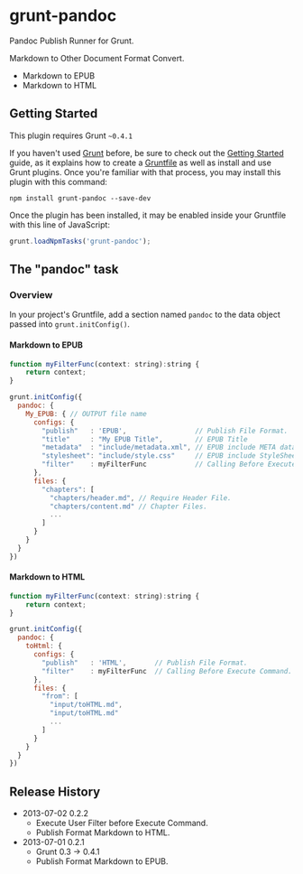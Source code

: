 # grunt-pandoc

Pandoc Publish Runner for Grunt.

Markdown to Other Document Format Convert.

* Markdown to EPUB
* Markdown to HTML


## Getting Started
This plugin requires Grunt `~0.4.1`

If you haven't used [Grunt](http://gruntjs.com/) before, be sure to check out the [Getting Started](http://gruntjs.com/getting-started) guide, as it explains how to create a [Gruntfile](http://gruntjs.com/sample-gruntfile) as well as install and use Grunt plugins. Once you're familiar with that process, you may install this plugin with this command:

```shell
npm install grunt-pandoc --save-dev
```

Once the plugin has been installed, it may be enabled inside your Gruntfile with this line of JavaScript:

```js
grunt.loadNpmTasks('grunt-pandoc');
```

## The "pandoc" task

### Overview
In your project's Gruntfile, add a section named `pandoc` to the data object passed into `grunt.initConfig()`.


#### Markdown to EPUB
```js
function myFilterFunc(context: string):string {
	return context;
}

grunt.initConfig({
  pandoc: {
    My_EPUB: { // OUTPUT file name
      configs: {
        "publish"   : 'EPUB',                 // Publish File Format.
        "title"     : "My EPUB Title",        // EPUB Title
        "metadata"  : "include/metadata.xml", // EPUB include META data File Path.
        "stylesheet": "include/style.css"     // EPUB include StyleSheet File Path.
        "filter"    : myFilterFunc            // Calling Before Execute Command.
      },
      files: {
        "chapters": [
          "chapters/header.md", // Require Header File.
          "chapters/content.md" // Chapter Files.
          ...
        ]
      }
    }
  }
})
```

#### Markdown to HTML
```js
function myFilterFunc(context: string):string {
	return context;
}

grunt.initConfig({
  pandoc: {
    toHtml: {
      configs: {
        "publish"   : 'HTML',       // Publish File Format.
        "filter"    : myFilterFunc  // Calling Before Execute Command.
      },
      files: {
        "from": [
          "input/toHTML.md",
          "input/toHTML.md"
          ...
        ]
      }
    }
  }
})
```

## Release History
* 2013-07-02	0.2.2
	* Execute User Filter before Execute Command.
	* Publish Format Markdown to HTML.
* 2013-07-01	0.2.1
	* Grunt 0.3 -> 0.4.1
	* Publish Format Markdown to EPUB.


